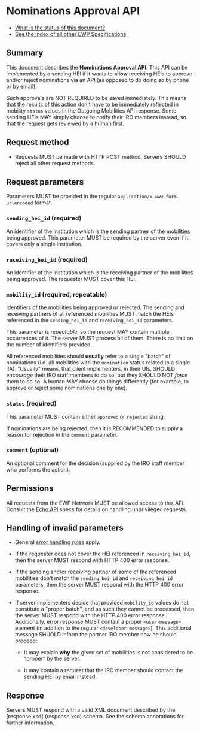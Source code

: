 Nominations Approval API
========================

* [What is the status of this document?][statuses]
* [See the index of all other EWP Specifications][develhub]


Summary
-------

This document describes the **Nominations Approval API**. This API can be
implemented by a sending HEI if it wants to **allow** receiving HEIs to approve
and/or reject nominations via an API (as opposed to do doing so by phone or by
email).

Such approvals are NOT REQUIRED to be saved immediately. This means that the
results of this action don't have to be immediately reflected in mobility
`status` values in the Outgoing Mobilities API response. Some sending HEIs MAY
simply choose to notify their IRO members instead, so that the request gets
reviewed by a human first.


Request method
--------------

 * Requests MUST be made with HTTP POST method. Servers SHOULD reject all other
   request methods.


Request parameters
------------------

Parameters MUST be provided in the regular `application/x-www-form-urlencoded`
format.


### `sending_hei_id` (required)

An identifier of the institution which is the sending partner of the mobilities
being approved. This parameter MUST be required by the server even if it covers
only a single institution.


### `receiving_hei_id` (required)

An identifier of the institution which is the receiving partner of the
mobilities being approved. The requester MUST cover this HEI.


### `mobility_id` (required, repeatable)

Identifiers of the mobilities being approved or rejected. The sending and
receiving partners of all referenced mobilities MUST match the HEIs referenced
in the `sending_hei_id` and `receiving_hei_id` parameters.

This parameter is *repeatable*, so the request MAY contain multiple occurrences
of it. The server MUST process all of them. There is no limit on the number of
identifiers provided.

All referenced mobilities should **usually** refer to a single "batch" of
nominations (i.e. all mobilities with the `nomination` status related to a
single IIA). "Usually" means, that client implementers, in their UIs, SHOULD
*encourage* their IRO staff members to do so, but they SHOULD NOT *force* them
to do so. A human MAY choose do things differently (for example, to approve or
reject some nominations one by one).


### `status` (required)

This parameter MUST contain either `approved` or `rejected` string.

If nominations are being rejected, then it is RECOMMENDED to supply a reason
for rejection in the `comment` parameter.


### `comment` (optional)

An optional comment for the decision (supplied by the IRO staff member who
performs the action).


Permissions
-----------

All requests from the EWP Network MUST be allowed access to this API. Consult
the [Echo API][echo] specs for details on handling unprivileged requests.


Handling of invalid parameters
------------------------------

 * General [error handling rules][error-handling] apply.

 * If the requester does not cover the HEI referenced in `receiving_hei_id`,
   then the server MUST respond with HTTP 400 error response.

 * If the sending and/or receiving partner of some of the referenced mobilities
   don't match the `sending_hei_id` and `receiving_hei_id` parameters, then the
   server MUST respond with the HTTP 400 error response.

 * If server implementers decide that provided `mobility_id` values do not
   constitute a "proper batch", and as such they cannot be processed, then the
   server MUST respond with the HTTP 400 error response. Additionally, error
   response MUST contain a proper `<user-message>` element (in addition to the
   regular `<developer-message>`). This additional message SHUOLD inform the
   partner IRO member how he should proceed:

   * It may explain **why** the given set of mobilities is not considered to be
     "proper" by the server.

   * It may contain a request that the IRO member should contact the sending
     HEI by email instead.


Response
--------

Servers MUST respond with a valid XML document described by the [response.xsd]
(response.xsd) schema. See the schema annotations for further information.


[develhub]: http://developers.erasmuswithoutpaper.eu/
[statuses]: https://github.com/erasmus-without-paper/ewp-specs-management#statuses
[registry-spec]: https://github.com/erasmus-without-paper/ewp-specs-api-registry
[discovery-api]: https://github.com/erasmus-without-paper/ewp-specs-api-discovery
[echo]: https://github.com/erasmus-without-paper/ewp-specs-api-echo
[error-handling]: https://github.com/erasmus-without-paper/ewp-specs-architecture#error-handling
